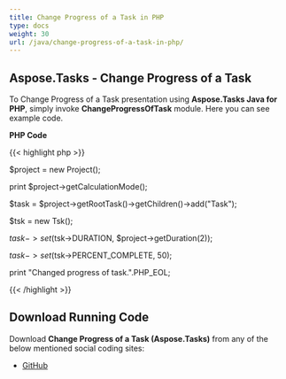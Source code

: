 ```yaml
---
title: Change Progress of a Task in PHP
type: docs
weight: 30
url: /java/change-progress-of-a-task-in-php/
---
```


## **Aspose.Tasks - Change Progress of a Task**
To Change Progress of a Task presentation using **Aspose.Tasks Java for PHP**, simply invoke **ChangeProgressOfTask** module. Here you can see example code.

**PHP Code**

{{< highlight php >}}



$project = new Project();

print $project->getCalculationMode();

$task = $project->getRootTask()->getChildren()->add("Task");

$tsk = new Tsk();

$task->set($tsk->DURATION, $project->getDuration(2));

$task->set($tsk->PERCENT_COMPLETE, 50);

print "Changed progress of task.".PHP_EOL;

{{< /highlight >}}
## **Download Running Code**
Download **Change Progress of a Task (Aspose.Tasks)** from any of the below mentioned social coding sites:

- [GitHub](https://github.com/aspose-tasks/Aspose.Tasks-for-Java/blob/master/Plugins/Aspose_Tasks_Java_for_PHP/src/aspose/tasks/WorkingWithTasks/ChangeProgressOfTask.php)

